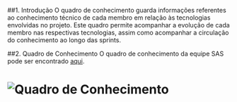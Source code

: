 ##1. Introdução
O quadro de conhecimento guarda informações referentes ao conhecimento técnico de cada membro em relação às tecnologias envolvidas no projeto. Este quadro permite acompanhar a evolução de cada membro nas respectivas tecnologias, assim como acompanhar a circulação do conhecimento ao longo das sprints.

##2. Quadro de Conhecimento
O quadro de conhecimento da equipe SAS pode ser encontrado [aqui](https://docs.google.com/spreadsheets/d/1F6owE9vjbheg1eFGMvJIqnrYb6v9S7QDM6XBp4cBl7g/edit?usp=sharing).

# ![Quadro de Conhecimento](https://raw.githubusercontent.com/wiki/fga-gpp-mds/2016.2-Time05-SalasFGA/img/knowledge_board.png) 